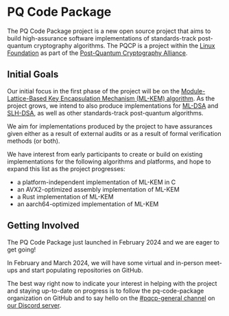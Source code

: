 # PQ Code Package

The PQ Code Package project is a new open source project that aims to build high-assurance software implementations of standards-track post-quantum cryptography algorithms.  The PQCP is a project within the [Linux Foundation](https://linuxfoundation.org/) as part of the [Post-Quantum Cryptography Alliance](https://pqca.org/).

## Initial Goals

Our initial focus in the first phase of the project will be on the [Module-Lattice-Based Key Encapsulation Mechanism (ML-KEM) algorithm](https://csrc.nist.gov/pubs/fips/203/ipd).  As the project grows, we intend to also produce implementations for [ML-DSA](https://csrc.nist.gov/pubs/fips/204/ipd) and [SLH-DSA](https://csrc.nist.gov/pubs/fips/205/ipd), as well as other standards-track post-quantum algorithms.

We aim for implementations produced by the project to have assurances given either as a result of external audits or as a result of formal verification methods (or both).

We have interest from early participants to create or build on existing implementations for the following algorithms and platforms, and hope to expand this list as the project progresses:

- a platform-independent implementation of ML-KEM in C
- an AVX2-optimized assembly implementation of ML-KEM
- a Rust implementation of ML-KEM
- an aarch64-optimized implementation of ML-KEM

## Getting Involved

The PQ Code Package just launched in February 2024 and we are eager to get going!  

In February and March 2024, we will have some virtual and in-person meet-ups and start populating repositories on GitHub.

The best way right now to indicate your interest in helping with the project and staying up-to-date on progress is to follow the pq-code-package organization on GitHub and to say hello on the [#pqcp-general channel](https://discordapp.com/channels/1202723482224295936/1203396039977996359) on [our Discord server](https://discord.gg/gv8YN5bb).
